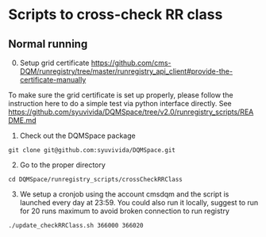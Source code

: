 # Scripts to cross-check RR class

## Normal running 
0. Setup grid certificate
https://github.com/cms-DQM/runregistry/tree/master/runregistry_api_client#provide-the-certificate-manually

To make sure the grid certificate is set up properly, please follow the instruction here to do a simple test via python interface directly. See https://github.com/syuvivida/DQMSpace/tree/v2.0/runregistry_scripts/README.md

1. Check out the DQMSpace package
```
git clone git@github.com:syuvivida/DQMSpace.git
```

2. Go to the proper directory
```
cd DQMSpace/runregistry_scripts/crossCheckRRClass
```

3. We setup a cronjob using the account cmsdqm and the script is launched every day at 23:59. 
You could also run it locally, suggest to run for 20 runs maximum to avoid broken connection to run registry
```
./update_checkRRClass.sh 366000 366020
```


